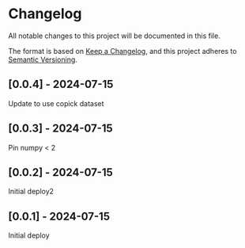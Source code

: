 # Changelog
All notable changes to this project will be documented in this file.

The format is based on [Keep a Changelog](https://keepachangelog.com/en/1.0.0/),
and this project adheres to [Semantic Versioning](https://semver.org/spec/v2.0.0.html).

## [0.0.4] - 2024-07-15
Update to use copick dataset

## [0.0.3] - 2024-07-15
Pin numpy < 2

## [0.0.2] - 2024-07-15
Initial deploy2

## [0.0.1] - 2024-07-15
Initial deploy
